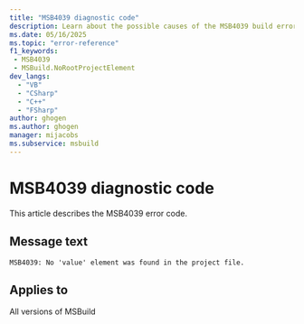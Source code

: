 ```yaml
---
title: "MSB4039 diagnostic code"
description: Learn about the possible causes of the MSB4039 build error, and get troubleshooting tips.
ms.date: 05/16/2025
ms.topic: "error-reference"
f1_keywords:
 - MSB4039
 - MSBuild.NoRootProjectElement
dev_langs:
  - "VB"
  - "CSharp"
  - "C++"
  - "FSharp"
author: ghogen
ms.author: ghogen
manager: mijacobs
ms.subservice: msbuild
---
```


# MSB4039 diagnostic code

<!-- :::ErrorDefinitionDescription::: -->
<!-- :::editable-content name="introDescription"::: -->
This article describes the MSB4039 error code.
<!-- :::editable-content-end::: -->

## Message text

<!-- :::editable-content name="messageText"::: -->
`MSB4039: No 'value' element was found in the project file.`
<!-- :::editable-content-end::: -->
<!-- MSB4039: No "{0}" element was found in the project file. -->

<!-- :::editable-content name="postOutputDescription"::: -->
<!--
{StrBegin="MSB4039: "}
-->
<!-- :::editable-content-end::: -->
<!-- :::ErrorDefinitionDescription-end::: -->

## Applies to

All versions of MSBuild
